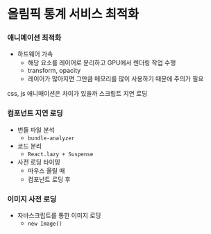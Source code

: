 # 올림픽 통계 서비스 최적화

### 애니메이션 최적화

- 하드웨어 가속
  - 해당 요소를 레이어로 분리하고 GPU에서 렌더링 작업 수행
  - transform, opacity
  - 레이어가 많아지면 그만큼 메모리를 많이 사용하기 때문에 주의가 필요

css, js 애니매이션은 차이가 있을까
스크립트 지연 로딩

### 컴포넌트 지연 로딩

- 번들 파일 분석
  - `bundle-analyzer`
- 코드 분리
  - `React.lazy + Suspense`
- 사전 로딩 타이밍
  - 마우스 올릴 때
  - 컴포넌트 로딩 후

### 이미지 사전 로딩

- 자바스크립트를 통한 이미지 로딩
  - `new Image()`

